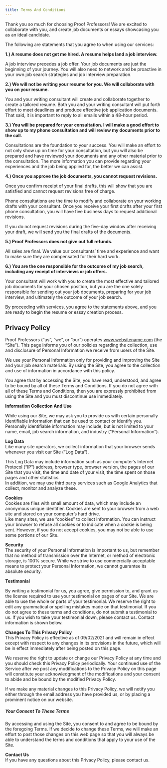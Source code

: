 ```yaml
---
title: Terms And Conditions
---
```

Thank you so much for choosing Proof Professors! We are excited to collaborate with you, and create job documents or essays showcasing you as an ideal candidate. 

The following are statements that you agree to when using our services:

**1.) A resume does not get me hired. A resume helps land a job interview.** 

A job interview precedes a job offer. Your job documents are just the beginning of your journey. You will also need to network and be proactive in your own job search strategies and job interview preparation.

**2.) We will not be writing your resume for you. We will collaborate with you on your resume.** 

You and your writing consultant will create and collaborate together to create a tailored resume. Both you and your writing consultant will put forth effort to meet deadlines and produce effective job application documents. That said, it is important to reply to all emails within a 48-hour period. 

**3.) You will be prepared for your consultation. I will make a good effort to show up to my phone consultation and will review my documents prior to the call.**

Consultations are the foundation to your success. You will make an effort to not only show up on time for your consultation, but you will also be prepared and have reviewed your documents and any other material prior to the consultation. The more information you can provide regarding your experiences and the job being applied for, the better we can assist.

**4.) Once you approve the job documents, you cannot request revisions.** 

Once you confirm receipt of your final drafts, this will show that you are satisfied and cannot request revisions free of charge.

Phone consultations are the time to modify and collaborate on your working drafts with your consultant. Once you receive your first drafts after your first phone consultation, you will have five business days to request additional revisions. 

If you do not request revisions during the five-day window after receiving your draft, we will send you the final drafts of the documents.

**5.) Proof Professors does not give out full refunds.** 

All sales are final. We value our consultants’ time and experience and want to make sure they are compensated for their hard work. 

**6.) You are the one responsible for the outcome of my job search, including any receipt of interviews or job offers.** 

Your consultant will work with you to create the most effective and tailored job documents for your chosen position, but you are the one solely responsible for sending out your job documents, preparing for your job interview, and ultimately the outcome of your job search.

By proceeding with services, you agree to the statements above, and you are ready to begin the resume or essay creation process.

## **Privacy Policy**

Proof Professors (“us”, “we”, or “our”) operates www.websitename.com (the “Site”). This page informs you of our policies regarding the collection, use and disclosure of Personal Information we receive from users of the Site.

We use your Personal Information only for providing and improving the Site and your job search materials. By using the Site, you agree to the collection and use of information in accordance with this policy.

You agree that by accessing the Site, you have read, understood, and agree to be bound by all of these Terms and Conditions. If you do not agree with all of these Terms and Conditions, then you are expressly prohibited from using the Site and you must discontinue use immediately.

**Information Collection And Use** 

While using our Site, we may ask you to provide us with certain personally identifiable information that can be used to contact or identify you. Personally identifiable information may include, but is not limited to your name, email, job search information, and industry (“Personal Information”).

**Log Data**\
Like many site operators, we collect information that your browser sends whenever you visit our Site (“Log Data”).

This Log Data may include information such as your computer’s Internet Protocol (“IP”) address, browser type, browser version, the pages of our Site that you visit, the time and date of your visit, the time spent on those pages and other statistics.\
In addition, we may use third party services such as Google Analytics that collect, monitor and analyze these.

**Cookies**\
Cookies are files with small amount of data, which may include an anonymous unique identifier. Cookies are sent to your browser from a web site and stored on your computer’s hard drive.\
Like many sites, we use “cookies” to collect information. You can instruct your browser to refuse all cookies or to indicate when a cookie is being sent. However, if you do not accept cookies, you may not be able to use some portions of our Site.

**Security**\
The security of your Personal Information is important to us, but remember that no method of transmission over the Internet, or method of electronic storage, is 100% secure. While we strive to use commercially acceptable means to protect your Personal Information, we cannot guarantee its absolute security.

**Testimonial**

By writing a testimonial for us, you agree, give permission to, and grant us the license required to use your testimonial on pages of our Site. We are able to use the whole or parts of your testimonial. We reserve the right to edit any grammatical or spelling mistakes made on that testimonial. If you do not agree to these terms and conditions, do not submit a testimonial to us. If you wish to take your testimonial down, please contact us. Contact information is shown below.

**Changes To This Privacy Policy**\
This Privacy Policy is effective as of 09/02/2021 and will remain in effect except with respect to any changes in its provisions in the future, which will be in effect immediately after being posted on this page.

We reserve the right to update or change our Privacy Policy at any time and you should check this Privacy Policy periodically. Your continued use of the Service after we post any modifications to the Privacy Policy on this page will constitute your acknowledgment of the modifications and your consent to abide and be bound by the modified Privacy Policy.

If we make any material changes to this Privacy Policy, we will notify you either through the email address you have provided us, or by placing a prominent notice on our website.

##### **Your Consent To These Terms**

By accessing and using the Site, you consent to and agree to be bound by the foregoing Terms. If we decide to change these Terms, we will make an effort to post those changes on this web page so that you will always be able to understand the terms and conditions that apply to your use of the Site.

**Contact Us**\
If you have any questions about this Privacy Policy, please [](https://www.letseatgrandma.com/contact/)contact us.